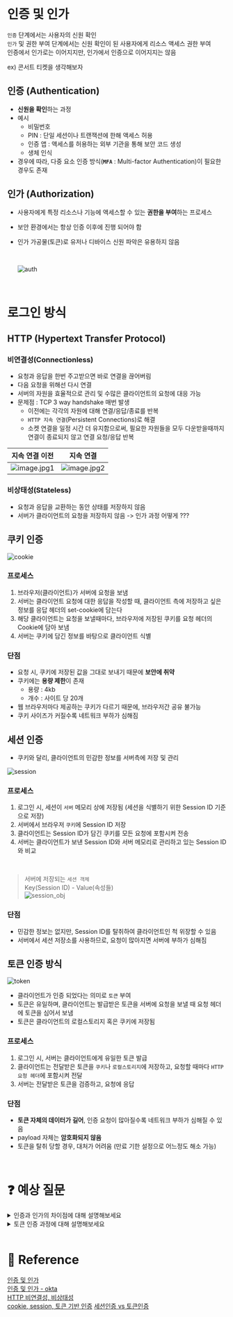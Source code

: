 # 인증 및 인가

`인증` 단계에서는 사용자의 신원 확인  
`인가` 및 권한 부여 단계에서는 신원 확인이 된 사용자에게 리소스 액세스 권한 부여  
인증에서 인가로는 이어지지만, 인가에서 인증으로 이어지지는 않음

ex) 콘서트 티켓을 생각해보자

## 인증 (Authentication)

- <b>신원을 확인</b>하는 과정
- 예시
  - 비밀번호
  - PIN : 단일 세션이나 트랜잭션에 한해 액세스 허용
  - 인증 앱 : 액세스를 허용하는 외부 기관을 통해 보안 코드 생성
  - 생체 인식
- 경우에 따라, 다중 요소 인증 방식(<b>`MFA`</b> : Multi-factor Authentication)이 필요한 경우도 존재

## 인가 (Authorization)

- 사용자에게 특정 리소스나 기능에 액세스할 수 있는 <b>권한을 부여</b>하는 프로세스
- 보안 환경에서는 항상 인증 이후에 진행 되어야 함
- 인가 가공물(토큰)로 유저나 디바이스 신원 파악은 유용하지 않음

  <br>

  ![auth](./images/auth.png)

  <br>

# 로그인 방식

## HTTP (Hypertext Transfer Protocol)

### 비연결성(Connectionless)

- 요청과 응답을 한번 주고받으면 바로 연결을 끊어버림
- 다음 요청을 위해선 다시 연결
- 서버의 자원을 효율적으로 관리 및 수많은 클라이언트의 요청에 대응 가능
- 문제점 : TCP 3 way handshake 매번 발생
  - 이전에는 각각의 자원에 대해 연결/응답/종료를 반복
  - `HTTP 지속 연결`(Persistent Connections)로 해결
  - 소켓 연결을 일정 시간 더 유지함으로써, 필요한 자원들을 모두 다운받을때까지 연결이 종료되지 않고 연결 요청/응답 반복

| 지속 연결 이전                               | 지속 연결                                               |
| -------------------------------------------- | ------------------------------------------------------- |
| ![image.jpg1](./images/http_connectless.png) | ![image.jpg2](./images/http_persistent_connectless.png) |

### 비상태성(Stateless)

- 요청과 응답을 교환하는 동안 상태를 저장하지 않음
- 서버가 클라이언트의 요청을 저장하지 않음 -> 인가 과정 어떻게 ???

## 쿠키 인증

![cookie](./images/cookie.png)

### 프로세스

1. 브라우저(클라이언트)가 서버에 요청을 보냄
2. 서버는 클라이언트 요청에 대한 응답을 작성할 때, 클라이언트 측에 저장하고 싶은 정보를 응답 헤더의 set-cookie에 담는다
3. 해당 클라이언트는 요청을 보낼때마다, 브라우저에 저장된 쿠키를 요청 헤더의 Cookie에 담아 보냄
4. 서버는 쿠키에 담긴 정보를 바탕으로 클라이언트 식별

### 단점

- 요청 시, 쿠키에 저장된 값을 그대로 보내기 때문에 <b>보안에 취약</b>
- 쿠키에는 <b>용량 제한</b>이 존재
  - 용량 : 4kb
  - 개수 : 사이트 당 20개
- 웹 브라우저마다 제공하는 쿠키가 다르기 때문에, 브라우저간 공유 불가능
- 쿠키 사이즈가 커질수록 네트워크 부하가 심해짐

## 세션 인증

- 쿠키와 달리, 클라이언트의 민감한 정보를 서버측에 저장 및 관리

![session](./images/session.png)

### 프로세스

1. 로그인 시, 세션이 `서버` 메모리 상에 저장됨 (세션을 식별하기 위한 Session ID 기준으로 저장)
2. 서버에서 브라우저 `쿠키`에 Session ID 저장
3. 클라이언트는 Session ID가 담긴 쿠키를 모든 요청에 포함시켜 전송
4. 서버는 클라이언트가 보낸 Session ID와 서버 메모리로 관리하고 있는 Session ID와 비교

<br>

> 서버에 저장되는 `세션 객체`  
> Key(Session ID) - Value(속성들)  
> ![session_obj](./images/session_obj.png)

### 단점

- 민감한 정보는 없지만, Session ID를 탈취하여 클라이언트인 척 위장할 수 있음
- 서버에서 세션 저장소를 사용하므로, 요청이 많아지면 서버에 부하가 심해짐

## 토큰 인증 방식

![token](./images/token.png)

- 클라이언트가 인증 되었다는 의미로 `토큰` 부여
- 토큰은 유일하며, 클라이언트는 발급받은 토큰을 서버에 요청을 보낼 때 요청 헤더에 토큰을 심어서 보냄
- 토큰은 클라이언트의 로컬스토리지 혹은 쿠키에 저장됨

### 프로세스

1. 로그인 시, 서버는 클라이언트에게 유일한 토큰 발급
2. 클라이언트는 전달받은 토큰을 `쿠키`나 `로컬스토리지`에 저장하고, 요청할 때마다 `HTTP 요청 헤더`에 포함시켜 전달
3. 서버는 전달받은 토큰을 검증하고, 요청에 응답

### 단점

- <b>토큰 자체의 데이터가 길어</b>, 인증 요청이 많아질수록 네트워크 부하가 심해질 수 있음
- payload 자체는 <b>암호화되지 않음</b>
- 토큰을 탈취 당할 경우, 대처가 어려움 (만료 기한 설정으로 어느정도 해소 가능)

<br>

# :question: 예상 질문

<details>
<summary>
인증과 인가의 차이점에 대해 설명해보세요</summary>
<div markdown="1">
<br>
인증은 신원을 확인하는 과정이고, 인가는 권한을 부여하는 과정입니다.
주민등록증은 인증과 인가가 가능하지만, 콘서트 티켓의 경우 인가만 가능한 것으로 인증에서 인가로는 이어지지만, 인가에서 인증으로는 이어지지 않습니다.

<br>

</div>
</details>

<details>
<summary>
토큰 인증 과정에 대해 설명해보세요</summary>
<div markdown="1">
<br>

</div>
</details>

<br>

# :newspaper: Reference

[인증 및 인가](https://dextto.tistory.com/234)  
[인증 및 인가 - okta](https://www.okta.com/kr/identity-101/authentication-vs-authorization/)  
[HTTP 비연결성, 비상태성](https://inpa.tistory.com/entry/HTTP-%F0%9F%8C%90-%EB%B0%B1%EC%97%94%EB%93%9C-%EB%A1%9C%EB%93%9C%EB%A7%B5-HTTP%EB%8A%94-%EB%AC%B4%EC%97%87%EC%9D%BC%EA%B9%8C%EC%9A%94)  
[cookie, session, 토큰 기반 인증](https://inpa.tistory.com/entry/WEB-%F0%9F%93%9A-JWTjson-web-token-%EB%9E%80-%F0%9F%92%AF-%EC%A0%95%EB%A6%AC)
[세션인증 vs 토큰인증](https://velog.io/@chickenrun/%EC%84%B8%EC%85%98-%EC%9D%B8%EC%A6%9D-%EB%B0%A9%EC%8B%9D-VS-Token-%EC%9D%B8%EC%A6%9D%EB%B0%A9%EC%8B%9D%EC%9D%B8%EC%A6%9D%EA%B3%BC-%EC%9D%B8%EA%B0%80)

<br>
